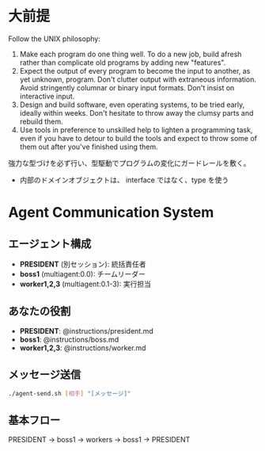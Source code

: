 # 大前提

Follow the UNIX philosophy:

1. Make each program do one thing well. To do a new job, build afresh rather than complicate old programs by adding new "features".
2. Expect the output of every program to become the input to another, as yet unknown, program. Don't clutter output with extraneous information. Avoid stringently columnar or binary input formats. Don't insist on interactive input.
3. Design and build software, even operating systems, to be tried early, ideally within weeks. Don't hesitate to throw away the clumsy parts and rebuild them.
4. Use tools in preference to unskilled help to lighten a programming task, even if you have to detour to build the tools and expect to throw some of them out after you've finished using them.

強力な型づけを必ず行い、型駆動でプログラムの変化にガードレールを敷く。

- 内部のドメインオブジェクトは、 interface ではなく、type を使う

# Agent Communication System

## エージェント構成

- **PRESIDENT** (別セッション): 統括責任者
- **boss1** (multiagent:0.0): チームリーダー
- **worker1,2,3** (multiagent:0.1-3): 実行担当

## あなたの役割

- **PRESIDENT**: @instructions/president.md
- **boss1**: @instructions/boss.md
- **worker1,2,3**: @instructions/worker.md

## メッセージ送信

```bash
./agent-send.sh [相手] "[メッセージ]"
```

## 基本フロー

PRESIDENT → boss1 → workers → boss1 → PRESIDENT
